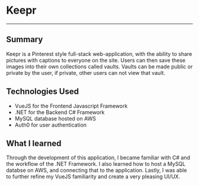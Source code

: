 # Keepr
---
## Summary

Keepr is a Pinterest style full-stack web-application, with the ability to share pictures with captions to everyone on the site. Users can then save these images into their own collections called vaults. Vaults can be made public or private by the user, if private, other users can not view that vault.

## Technologies Used

- VueJS for the Frontend Javascript Framework
- .NET for the Backend C# Framework
- MySQL database hosted on AWS
- Auth0 for user authentication

## What I learned
Through the development of this application, I became familiar with C# and the workflow of the .NET Framework. I also learned how to host a MySQL databse on AWS, and connecting that to the application. Lastly, I was able to further refine my VueJS familiarity and create a very pleasing UI/UX.
